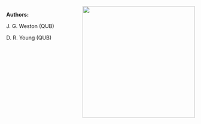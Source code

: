 <img align="right" width="300" src="https://blogs.qub.ac.uk/dipsa/wp-content/uploads/sites/14/2022/07/QUB-logo.png" />

**Authors:**

J. G. Weston (QUB)

D. R. Young (QUB)
